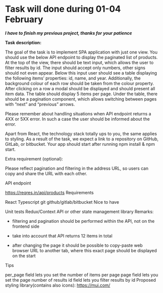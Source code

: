 # Task will done during 01-04 February
***I have to finish my previous project, thanks for your patience***

**Task description:**

The goal of the task is to implement SPA application with just one view. You should use the below API endpoint to display the paginated list of products. At the top of the view, there should be text input, which allows the user to filter results by id. The input should accept only numbers, other signs should not even appear. Below this input user should see a table displaying the following items’ properties: id, name, and year. Additionally, the background colour of each row should be taken from the colour property. After clicking on a row a modal should be displayed and should present all item data. The table should display 5 items per page. Under the table, there should be a pagination component, which allows switching between pages with “next” and “previous” arrows.

Please remember about handling situations when API endpoint returns a 4XX or 5XX error. In such a case the user should be informed about the error.

Apart from React, the technology stack totally ups to you, the same applies to styling. As a result of the task, we expect a link to a repository on GitHub, GitLab, or bitbucket. Your app should start after running npm install & npm start.

Extra requirement (optional):

Please reflect pagination and filtering in the address URL, so users can copy and share the URL with each other.

API endpoint

https://reqres.in/api/products
Requirements

React
Typescript
git
github/gitlab/bitbucket
Nice to have

Unit tests
Redux/Context API or other state management library
Remarks:

- filtering and pagination should be performed within the API, not on the frontend side

- take into account that API returns 12 items in total

- after changing the page it should be possible to copy-paste web browser URL to another tab, where this exact page should be displayed on the start

Tips

per_page field lets you set the number of items per page
page field lets you set the page number of results
id field lets you filter results by id
Proposed styling library(contains also icons): https://mui.com/
